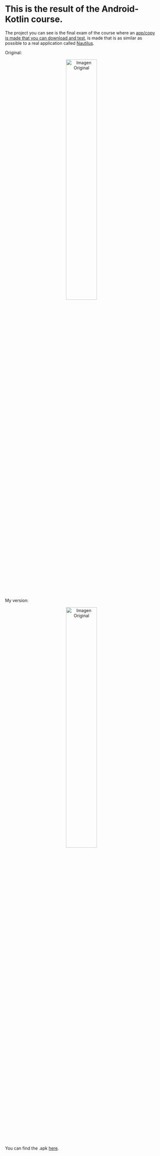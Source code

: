 <h1>This is the result of the Android-Kotlin course.</h1>

The project you can see is the final exam of the course where an <a href="[/assets/app-debug.apk](https://github.com/ChrisGalHur/kotlin_advanced/raw/main/assets/app-debug.apk)" target="_blank">app/copy is made that you can download and test</a>, is made that is as similar as possible to a real application called <a href="https://play.google.com/store/search?q=La%20aventura%20del%20nautilus&c=apps&hl=es" target="_blank">Nautilus</a>.

Original:

<p align="center">
  <img src="" alt="Imagen Original" width="45%">
</p>
My version:
<p align="center">
  <img src="" alt="Imagen Original" width="45%">
</p>

You can find the .apk <a href="" target="_blank">here</a>.
